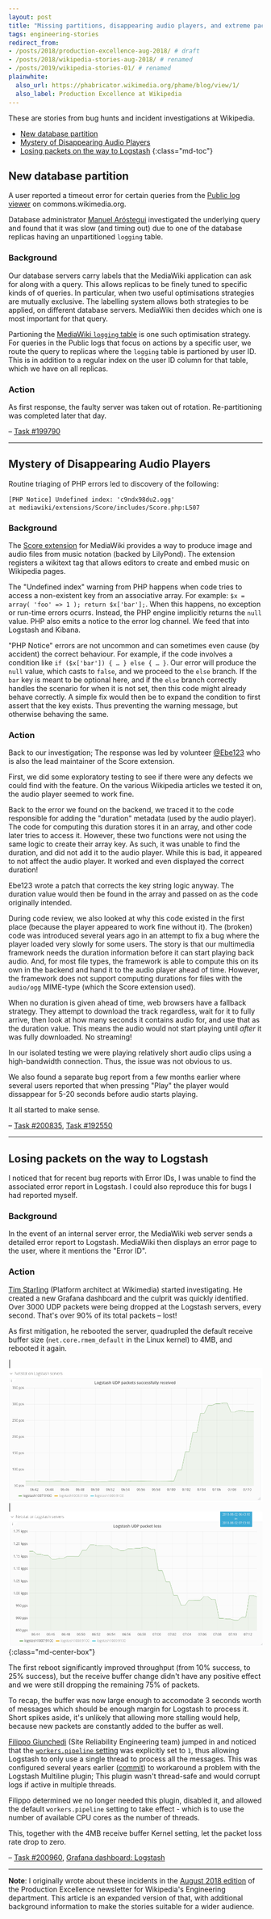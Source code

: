 ```yaml
---
layout: post
title: "Missing partitions, disappearing audio players, and extreme packet loss"
tags: engineering-stories
redirect_from:
- /posts/2018/production-excellence-aug-2018/ # draft
- /posts/2018/wikipedia-stories-aug-2018/ # renamed
- /posts/2019/wikipedia-stories-01/ # renamed
plainwhite:
  also_url: https://phabricator.wikimedia.org/phame/blog/view/1/
  also_label: Production Excellence at Wikipedia
---
```


These are stories from bug hunts and incident investigations at Wikipedia.

<!--more-->

* [New database partition](#new-database-partition)
* [Mystery of Disappearing Audio Players](#mystery-of-disappearing-audio-players)
* [Losing packets on the way to Logstash](#losing-packets-on-the-way-to-logstash)
{:class="md-toc"}

## New database partition

A user reported a timeout error for certain queries from the [Public log viewer](https://en.wikipedia.org/wiki/Special:Log "Public logs (Special:Logs) - Wikipedia") on commons.wikimedia.org.

Database administrator [Manuel Aróstegui](https://phabricator.wikimedia.org/p/Marostegui/ "@Marostegui - Phabricator") investigated the underlying query and found that it was slow (and timing out) due to one of the database replicas having an unpartitioned `logging` table.

### Background
Our database servers carry labels that the MediaWiki application can ask for along with a query. This allows replicas to be finely tuned to specific kinds of of queries. In particular, when two useful optimisations strategies are mutually exclusive. The labelling system allows both strategies to be applied, on different database servers. MediaWiki then decides which one is most important for that query.

Partioning the [MediaWiki `logging` table](https://www.mediawiki.org/wiki/Manual:Logging_table "logging table - MediaWiki documentation") is one such optimisation strategy. For queries in the Public logs that focus on actions by a specific user, we route the query to replicas where the `logging` table is partioned by user ID. This is in addition to a regular index on the user ID column for that table, which we have on all replicas.

### Action
As first response, the faulty server was taken out of rotation. Re-partitioning was completed later that day.

– [Task #199790](https://phabricator.wikimedia.org/T199790 "Special:Log/… results in fatal exception of type DBQueryTimeoutError")

-------

## Mystery of Disappearing Audio Players

Routine triaging of PHP errors led to discovery of the following:

```
[PHP Notice] Undefined index: 'c9ndx98du2.ogg'
at mediawiki/extensions/Score/includes/Score.php:L507
```

### Background
The [Score extension](https://www.mediawiki.org/wiki/Extension:Score "Extension:Score - mediawiki.org") for MediaWiki provides a way to produce image and audio files from music notation (backed by LilyPond). The extension registers a wikitext tag that allows editors to create and embed music on Wikipedia pages.

The "Undefined index" warning from PHP happens when code tries to access a non-existent key
from an associative array. For example: `$x = array( 'foo' => 1 ); return $x['bar'];`. When this happens, no exception or run-time errors ocurrs. Instead, the PHP engine implicitly returns the `null` value. PHP also emits a notice to the error log channel. We feed that into Logstash and Kibana.

"PHP Notice" errors are not uncommon and can sometimes even cause (by accident) the correct behaviour. For example, if the code involves a condition like `if ($x['bar']) { … } else { … }`. Our error will produce the `null` value, which casts to `false`, and we proceed to the `else` branch. If the `bar` key is meant to be optional here, and if the `else` branch correctly handles the scenario for when it is not set, then this code might already behave correctly. A simple fix would then be to expand the condition to first assert that the key exists. Thus preventing the warning message, but otherwise behaving the same.

### Action
Back to our investigation; The response was led by volunteer [@Ebe123](https://phabricator.wikimedia.org/p/Ebe123/ "Ebe123 - Phabricator") who is also the lead maintainer of the Score extension.

First, we did some exploratory testing to see if there were any defects we could find with the feature. On the various Wikipedia articles we tested it on, the audio player seemed to work fine.

Back to the error we found on the backend, we traced it to the code responsible for adding the "duration" metadata (used by the audio player). The code for computing this duration stores it in an array, and other code later tries to access it. However, these two functions were not using the same logic to create their array key. As such, it was unable to find the duration, and did not add it to the audio player. While this is bad, it appeared to not affect the audio player. It worked and even displayed the correct duration!

Ebe123 wrote a patch that corrects the key string logic anyway. The duration value would then be found in the array and passed on as the code originally intended.

During code review, we also looked at why this code existed in the first place (because the player appeared to work fine without it). The (broken) code was introduced several years ago in an attempt to fix a bug where the player loaded very slowly for some users. The story is that our multimedia framework needs the duration information before it can start playing back audio. And, for most file types, the framework is able to compute this on its own in the backend and hand it to the audio player ahead of time. However, the framework does not support computing durations for files with the `audio/ogg` MIME-type (which the Score extension used).

When no duration is given ahead of time, web browsers have a fallback strategy. They attempt to download the track regardless, wait for it to fully arrive, then look at how many seconds it contains audio for, and use that as the duration value. This means the audio would not start playing until *after* it was fully downloaded. No streaming!

In our isolated testing we were playing relatively short audio clips using a high-bandwidth connection. Thus, the issue was not obvious to us.

We also found a separate bug report from a few months earlier where several users reported that when pressing "Play" the player would dissappear for 5-20 seconds before audio starts playing.

It all started to make sense.

– [Task #200835](https://phabricator.wikimedia.org/T200835 "PHP Notice: 'Undefined index' from Score.php:L507"), [Task #192550](https://phabricator.wikimedia.org/T192550 "Score audio player vanishes for a few seconds")

-------

## Losing packets on the way to Logstash

I noticed that for recent bug reports with Error IDs, I was unable to find the
associated error report in Logstash. I could also reproduce this for bugs I had
reported myself.

### Background
In the event of an internal server error, the MediaWiki web server sends a detailed
error report to Logstash. MediaWiki then displays an error page to the user,
where it mentions the "Error ID".

### Action
[Tim Starling](https://tstarling.com/blog/ "Tim Starling's Blog") (Platform architect at Wikimedia) started investigating. He created a new Grafana
dashboard and the culprit was quickly identified. Over 3000 UDP packets were being dropped at the Logstash servers, every second. That's over 90% of its total packets – lost!

As first mitigation, he rebooted the server, quadrupled the default receive buffer size (`net.core.rmem_default` in the Linux kernel) to 4MB, and rebooted it again.

| ![Rate of succesfull Logstash packet reception increased from 50 pps to 300 pps](/assets/attachments/2018_augstories_1a_logstash_recv.png "Success rate goes up from 50 pps to 300 pps") | ![Rate of Logstash packet loss decreased from 1200 pps to 950 pps.](/assets/attachments/2018_augstories_1b_logstash_loss.png "Failure rate went down from 1200 pps to 950 pps")
{:class="md-center-box"}

The first reboot significantly improved throughput (from 10% success, to 25% success), but the receive buffer change didn't have any positive effect and we were still dropping the remaining 75% of packets.

To recap, the buffer was now large enough to accomodate 3 seconds worth of messages which should be enough margin for Logstash to process it. Short spikes aside, it's unlikely that allowing more stalling would help, because new packets are constantly added to the buffer as well.

[Filippo Giunchedi](https://phabricator.wikimedia.org/p/fgiunchedi/ "@fgiunchedi - Phabricator") (Site Reliability Engineering team) jumped in and noticed that the [`workers.pipeline` setting](https://www.elastic.co/guide/en/logstash/6.4/tuning-logstash.html "Tuning Logstash - Elastic Docs") was explicitly set to `1`, thus allowing Logstash to only use a single thread to process all the messages. This was configured several years earlier ([commit](https://github.com/wikimedia/puppet/commit/011aa76f0af62c3d5160c9f5e821108323cc3f16 "Commit 011aa - wikimedia/puppet - GitHub")) to workaround a problem with the Logstash Multiline plugin; This plugin wasn't thread-safe and would corrupt logs if active in multiple threads.

Filippo determined we no longer needed this plugin, disabled it, and allowed the default `workers.pipeline` setting to take effect - which is to use the number of available CPU cores as the number of threads.

This, together with the 4MB receive buffer Kernel setting, let the packet loss rate drop to zero.

– [Task #200960](https://phabricator.wikimedia.org/T200960 "Logstash packet loss (August 2018)"), [Grafana dashboard: Logstash](https://grafana.wikimedia.org/dashboard/db/logstash)

-------

**Note**: I originally wrote about these incidents in the [August 2018 edition](https://lists.wikimedia.org/pipermail/wikitech-l/2018-August/090594.html) of the Production Excellence newsletter for Wikipedia's Engineering department. This article is an expanded version of that, with additional background information to make the stories suitable for a wider audience.
